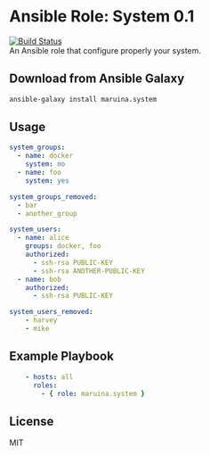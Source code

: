 # Ansible Role: System 0.1
[![Build Status](https://travis-ci.org/maruina/ansible-role-system.svg?branch=master)](https://travis-ci.org/maruina/ansible-role-system)  
An Ansible role that configure properly your system.

## Download from Ansible Galaxy
```bash
ansible-galaxy install maruina.system
```

## Usage
```yaml
system_groups:
  - name: docker
    system: no
  - name: foo
    system: yes

system_groups_removed:
  - bar
  - another_group

system_users:
  - name: alice
    groups: docker, foo
    authorized:
      - ssh-rsa PUBLIC-KEY
      - ssh-rsa ANOTHER-PUBLIC-KEY
  - name: bob
    authorized:
      - ssh-rsa PUBLIC-KEY

system_users_removed:
    - harvey
    - mike
```

## Example Playbook
```yaml
    - hosts: all
      roles:
        - { role: maruina.system }
```

## License
MIT
